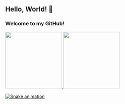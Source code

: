 ## Hello, World! 👋
### Welcome to my GitHub!

<div>
  <a href="https://github.com/seu-usuário-aqui">
  <img height="180em" src="https://github-readme-stats.vercel.app/api/top-langs/?username=BrunoRisso58&layout=compact&langs_count=7&theme=dracula"/>
  <img height="180em" src="https://github-readme-stats.vercel.app/api?username=BrunoRisso58&show_icons=true&theme=dracula&include_all_commits=true&count_private=true"/>
</div>

![Snake animation](https://github.com/BrunoRisso58/BrunoRisso58/blob/output/github-contribution-grid-snake.svg)
